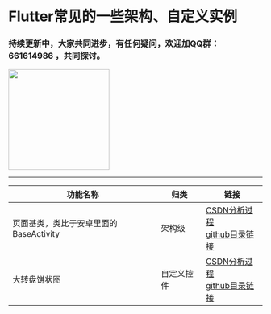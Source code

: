 # Flutter常见的一些架构、自定义实例
### 持续更新中，大家共同进步，有任何疑问，欢迎加QQ群： 661614986 ，共同探讨。
<img   src="https://img-blog.csdnimg.cn/20190915104051374.jpeg" height="200" />

--------------------------
|功能名称|归类|链接|
|------|-------|--------|
|页面基类，类比于安卓里面的BaseActivity|架构级|[CSDN分析过程](https://blog.csdn.net/iamdingruihaha/article/details/88319883)<br>[github目录链接](https://github.com/385841539/flutter_BaseWidget/blob/master/readme/READMEForBasePage.md)|
|大转盘饼状图|自定义控件|[CSDN分析过程](https://blog.csdn.net/iamdingruihaha/article/details/100828106)<br>[github目录链接](https://github.com/385841539/flutter_BaseWidget/tree/master/lib/widget/piechart)|
